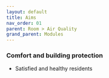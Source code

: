 ```yaml
---
layout: default
title: Aims
nav_order: 01
parent: Room > Air Quality
grand_parent: Modules
---
```


### Comfort and building protection
- Satisfied and healthy residents
